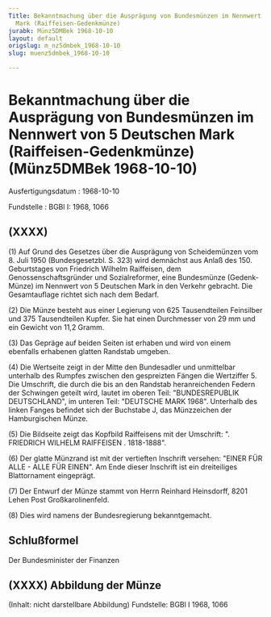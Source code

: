 ```yaml
---
Title: Bekanntmachung über die Ausprägung von Bundesmünzen im Nennwert von 5 Deutschen
  Mark (Raiffeisen-Gedenkmünze)
jurabk: Münz5DMBek 1968-10-10
layout: default
origslug: m_nz5dmbek_1968-10-10
slug: muenz5dmbek_1968-10-10

---
```


# Bekanntmachung über die Ausprägung von Bundesmünzen im Nennwert von 5 Deutschen Mark (Raiffeisen-Gedenkmünze) (Münz5DMBek 1968-10-10)

Ausfertigungsdatum
:   1968-10-10

Fundstelle
:   BGBl I: 1968, 1066



## (XXXX)

(1) Auf Grund des Gesetzes über die Ausprägung von Scheidemünzen vom 8. Juli 1950 (Bundesgesetzbl. S. 323) wird demnächst aus Anlaß des 150. Geburtstages von Friedrich Wilhelm Raiffeisen, dem Genossenschaftsgründer und Sozialreformer, eine Bundesmünze (Gedenk-Münze) im Nennwert von 5 Deutschen Mark in den Verkehr gebracht. Die Gesamtauflage richtet sich nach dem Bedarf.

(2) Die Münze besteht aus einer Legierung von 625 Tausendteilen Feinsilber und 375 Tausendteilen Kupfer. Sie hat einen Durchmesser von 29 mm und ein Gewicht von 11,2 Gramm.

(3) Das Gepräge auf beiden Seiten ist erhaben und wird von einem ebenfalls erhabenen glatten Randstab umgeben.

(4) Die Wertseite zeigt in der Mitte den Bundesadler und unmittelbar unterhalb des Rumpfes zwischen den gespreizten Fängen die Wertziffer 5. Die Umschrift, die durch die bis an den Randstab heranreichenden Federn der Schwingen geteilt wird, lautet im oberen Teil: "BUNDESREPUBLIK DEUTSCHLAND", im unteren Teil: "DEUTSCHE MARK 1968". Unterhalb des linken Fanges befindet sich der Buchstabe J, das Münzzeichen der Hamburgischen Münze.

(5) Die Bildseite zeigt das Kopfbild Raiffeisens mit der Umschrift: ". FRIEDRICH WILHELM RAIFFEISEN . 1818-1888".

(6) Der glatte Münzrand ist mit der vertieften Inschrift versehen: "EINER FÜR ALLE - ALLE FÜR EINEN". Am Ende dieser Inschrift ist ein dreiteiliges Blattornament eingeprägt.

(7) Der Entwurf der Münze stammt von Herrn Reinhard Heinsdorff, 8201 Lehen Post Großkarolinenfeld.

(8) Dies wird namens der Bundesregierung bekanntgemacht.


## Schlußformel

Der Bundesminister der Finanzen


## (XXXX) Abbildung der Münze

(Inhalt: nicht darstellbare Abbildung)
Fundstelle: BGBl I 1968, 1066

